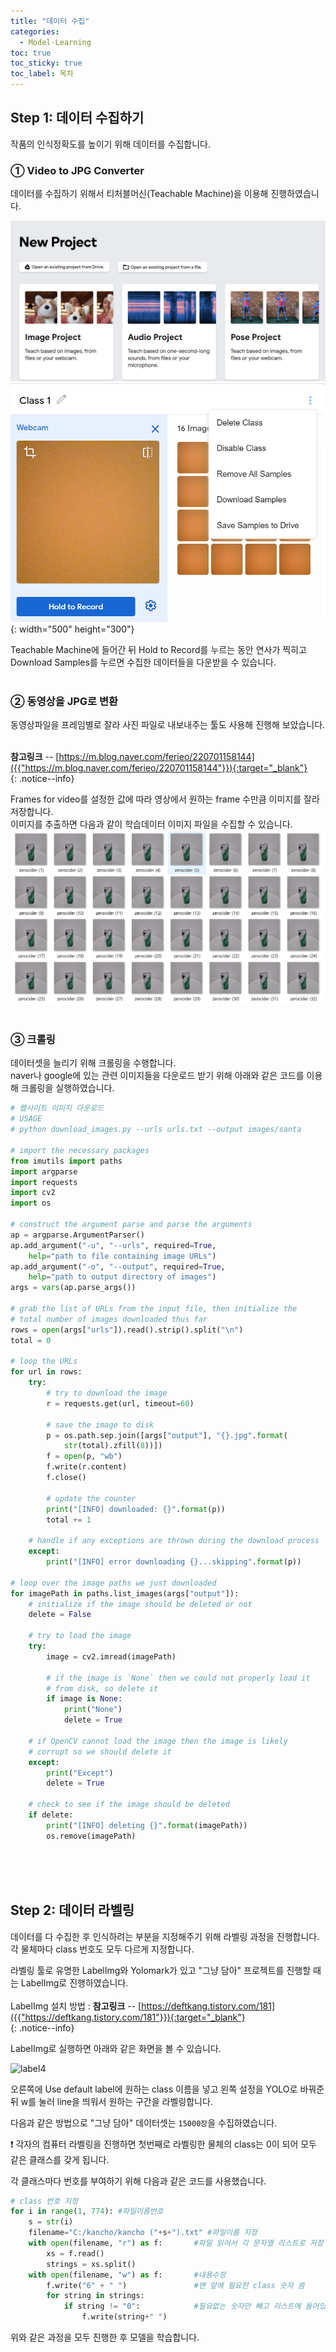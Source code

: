 ```yaml
---
title: "데이터 수집"
categories:
  - Model-Learning
toc: true
toc_sticky: true
toc_label: 목차
---
```


## Step 1: 데이터 수집하기 
작품의 인식정확도를  높이기 위해 데이터를 수집합니다.

### ① Video to JPG Converter
데이터를 수집하기 위해서 티처블머신(Teachable Machine)을 이용해 진행하였습니다.

![label1](/assets/images/label1.png)
![label2](/assets/images/label2.png){: width="500" height="300"}
<br>

Teachable Machine에 들어간 뒤 Hold to Record를 누르는 동안 연사가 찍히고 Download Samples를 누르면 수집한 데이터들을 다운받을 수 있습니다. <br><br>

### ② 동영상을 JPG로 변환
동영상파일을 프레임별로 잘라 사진 파일로 내보내주는 툴도 사용해 진행해 보았습니다.

 <br>**참고링크**
-- [https://m.blog.naver.com/ferieo/220701158144]({{"https://m.blog.naver.com/ferieo/220701158144"}}){:target="_blank"} <br>
{: .notice--info}

Frames for video를 설정한 값에 따라 영상에서 원하는 frame 수만큼 이미지를 잘라 저장합니다.  
이미지를 추출하면 다음과 같이 학습데이터 이미지 파일을 수집할 수 있습니다.
![label3](/assets/images/label3.png) <br><br>

### ③ 크롤링
데이터셋을 늘리기 위해 크롤링을 수행합니다.  
naver나 google에 있는 관련 이미지들을 다운로드 받기 위해 아래와 같은 코드를 이용해 크롤링을 실행하였습니다.
```python
# 웹사이트 이미지 다운로드
# USAGE
# python download_images.py --urls urls.txt --output images/santa

# import the necessary packages
from imutils import paths
import argparse
import requests
import cv2
import os

# construct the argument parse and parse the arguments
ap = argparse.ArgumentParser()
ap.add_argument("-u", "--urls", required=True,
	help="path to file containing image URLs")
ap.add_argument("-o", "--output", required=True,
	help="path to output directory of images")
args = vars(ap.parse_args())

# grab the list of URLs from the input file, then initialize the
# total number of images downloaded thus far
rows = open(args["urls"]).read().strip().split("\n")
total = 0

# loop the URLs
for url in rows:
	try:
		# try to download the image
		r = requests.get(url, timeout=60)

		# save the image to disk
		p = os.path.sep.join([args["output"], "{}.jpg".format(
			str(total).zfill(8))])
		f = open(p, "wb")
		f.write(r.content)
		f.close()

		# update the counter
		print("[INFO] downloaded: {}".format(p))
		total += 1

	# handle if any exceptions are thrown during the download process
	except:
		print("[INFO] error downloading {}...skipping".format(p))

# loop over the image paths we just downloaded
for imagePath in paths.list_images(args["output"]):
	# initialize if the image should be deleted or not
	delete = False

	# try to load the image
	try:
		image = cv2.imread(imagePath)

		# if the image is `None` then we could not properly load it
		# from disk, so delete it
		if image is None:
			print("None")
			delete = True

	# if OpenCV cannot load the image then the image is likely
	# corrupt so we should delete it
	except:
		print("Except")
		delete = True

	# check to see if the image should be deleted
	if delete:
		print("[INFO] deleting {}".format(imagePath))
		os.remove(imagePath)

````
<br><br><br>

## Step 2: 데이터 라벨링
데이터를 다 수집한 후 인식하려는 부분을 지정해주기 위해 라벨링 과정을 진행합니다.  
각 물체마다 class 번호도 모두 다르게 지정합니다.

라벨링 툴로 유명한 LabelImg와 Yolomark가 있고 "그냥 담아" 프로젝트를 진행할 때는 LabelImg로 진행하였습니다.  
 <br>LabelImg 설치 방법 : **참고링크**
-- [https://deftkang.tistory.com/181]({{"https://deftkang.tistory.com/181"}}){:target="_blank"} <br>
{: .notice--info}

LabelImg로 실행하면 아래와 같은 화면을 볼 수 있습니다.  

![label4](/assets/images/label4.png)

오른쪽에 Use default label에 원하는 class 이름을 넣고 왼쪽 설정을 YOLO로 바꿔준 뒤 w를 눌러 line을 띄워서 원하는 구간을 라벨링합니다. 

다음과 같은 방법으로 "그냥 담아" 데이터셋는 `15000장`을 수집하였습니다.

 :exclamation: 각자의 컴퓨터 라벨링을 진행하면 첫번째로 라벨링한 물체의 class는 0이 되어 모두 같은 클래스를 갖게 됩니다. 
 
각 클래스마다 번호를 부여하기 위해 다음과 같은 코드를 사용했습니다.

```python
# class 번호 지정
for i in range(1, 774): #파일이름번호
    s = str(i)
    filename="C:/kancho/kancho ("+s+").txt" #파일이름 지정
    with open(filename, "r") as f:       #파일 읽어서 각 문자열 리스트로 저장
        xs = f.read()
        strings = xs.split()
    with open(filename, "w") as f:       #내용수정
        f.write("6" + " ")               #맨 앞에 필요한 class 숫자 씀
        for string in strings:
            if string != "0":            #필요없는 숫자만 빼고 리스트에 들어있는 문자열 다시 씀
                f.write(string+" ")

````

위와 같은 과정을 모두 진행한 후 모델을 학습합니다.

